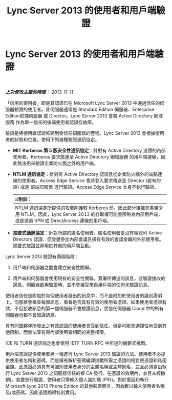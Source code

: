 ﻿---
title: Lync Server 2013 的使用者和用戶端驗證
TOCTitle: Lync Server 2013 的使用者和用戶端驗證
ms:assetid: 77f4b62a-f75c-424d-8f02-a6519090015d
ms:mtpsurl: https://technet.microsoft.com/zh-tw/library/Dn481132(v=OCS.15)
ms:contentKeyID: 59679126
ms.date: 08/10/2015
mtps_version: v=OCS.15
ms.translationtype: HT
---

# Lync Server 2013 的使用者和用戶端驗證

 

_**上次修改主題的時間：** 2013-11-11_

「信用的使用者」即是其認證已在 Microsoft Lync Server 2013 中通過信任的伺服器驗證的使用者。此伺服器通常是 Standard Edition 伺服器、Enterprise Edition前端伺服器 或 Director。Lync Server 2013 會將 Active Directory 網域服務 作為單一信任的後端使用者認證存放庫。

驗證是將使用者認證佈建到受信任伺服器的歷程。Lync Server 2013 會根據使用者的狀態和位置，使用下列幾種驗證通訊協定。

  - **MIT Kerberos 第 5 版安全性通訊協定**：針對有 Active Directory 憑證的內部使用者。Kerberos 要求能連至 Active Directory 網域服務 的用戶端連線，因此無法用來驗證企業防火牆之外的用戶端。

  - **NTLM 通訊協定**：針對有 Active Directory 認證且從企業防火牆外的端點連線的使用者。Access Edge Service 會將登入要求傳送至 Director (若有的話) 或是 前端伺服器 進行驗證。Access Edge Service 本身不執行驗證。
    
    <table>
    <thead>
    <tr class="header">
    <th><img src="images/Gg398811.note(OCS.15).gif" title="note" alt="note" />附註：</th>
    </tr>
    </thead>
    <tbody>
    <tr class="odd">
    <td>NTLM 通訊協定所提供的攻擊防護較 Kerberos 弱，因此部分組織會盡量少用 NTLM。因此，Lync Server 2013 的存取權可能會限制為內部用戶端，或是透過 VPN 或 DirectAccess 連線的用戶端。</td>
    </tr>
    </tbody>
    </table>


  - **摘要式通訊協定**：針對所謂的匿名使用者。匿名使用者是沒有經認可 Active Directory 認證、但受邀參加內部會議且擁有有效的會議金鑰的外部使用者。摘要式驗證並非用於其他的用戶端互動。

Lync Server 2013 驗證有兩個階段：

1.  用戶端和伺服器之間會建立安全性關聯。

2.  用戶端和伺服器會使用現有的安全性關聯，簽署所傳送的訊息，並驗證接收的訊息。伺服器啟用驗證時，並不會接受來自用戶端的任何未驗證訊息。

使用者信任是附加於每個使用者發出的訊息中，而不是附加於使用者的識別證明上。伺服器會檢查每個訊息，看看是否具有有效的使用者憑證。如果使用者憑證有效，不但接收訊息的第一個伺服器不會驗證訊息，受信任伺服器 Cloud 中的所有伺服器也都不會驗證訊息。

具有同盟夥伴所發出之有效認證的使用者會受到信任，但是可能會選擇性地受到其他限制，而無法享有與內部使用者相同的完整權限。

ICE 和 TURN 通訊協定也會使用 IETF TURN RFC 中所述的摘要式挑戰。

用戶端憑證提供使用者另一種進行 Lync Server 2013 驗證的方法。使用者不必提供使用者名稱和密碼，而是擁有解析密碼編譯挑戰所需之憑證的相對應憑證和私密金鑰。此憑證必須具有可識別使用者身分的主體名稱或主體別名，並且必須是由執行 Lync Server 2013 之伺服器信任的根 CA 發行、在憑證的效期內，並且未經撤銷)。若要進行驗證，使用者只需輸入個人識別碼 (PIN)。對於電話和執行 Microsoft Lync 2013 Phone Edition 的其他裝置而言，因為難以輸入使用者名稱及/或密碼，因此憑證顯得特別實用。

